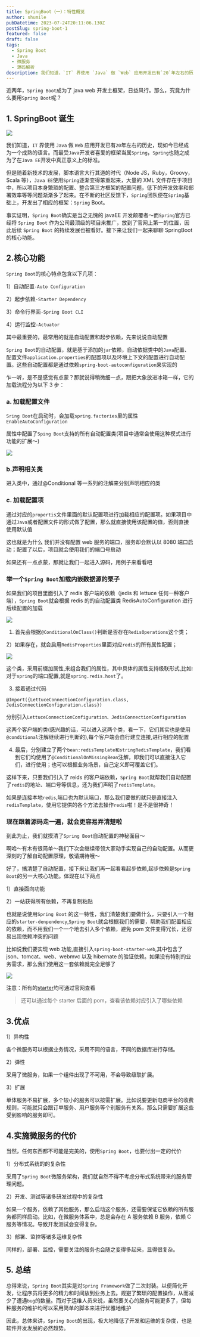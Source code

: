 ```yaml
---
title: SpringBoot（一）：特性概览
author: shumile
pubDatetime: 2023-07-24T20:11:06.130Z
postSlug: spring-boot-1
featured: false
draft: false
tags:
  - Spring Boot
  - Java
  - 微服务
  - 源码解析
description: 我们知道，`IT` 界使用 `Java` 做 `Web` 应用开发已有`20`年左右的历史，现如今已经成为一个成熟的语言。而最受`Java`开发者喜爱的框架当属`Spring`，`Spring`也随之成为了在`Java EE`开发中真正意义上的标准。
---
```


近两年，`Spring Boot`成为了 java web 开发主框架，日益风行。那么，究竟为什么要用`Spring Boot`呢？

## 1. SpringBoot 诞生

![](https://p.ipic.vip/0i140e.jpg)

我们知道，`IT` 界使用 `Java` 做 `Web` 应用开发已有`20`年左右的历史，现如今已经成为一个成熟的语言。而最受`Java`开发者喜爱的框架当属`Spring`，`Spring`也随之成为了在`Java EE`开发中真正意义上的标准。

但是随着新技术的发展，脚本语言大行其道的时代（Node JS，Ruby，Groovy，Scala 等），`Java EE`使用`Spring`逐渐变得笨重起来，大量的 XML 文件存在于项目中，所以项目本身繁琐的配置、整合第三方框架的配置问题，低下的开发效率和部署效率等等问题渐渐多了起来。在不断的社区反馈下，`Spring`团队便在`Spring`基础上，开发出了相应的框架：`Spring` Boot。

事实证明，`Spring Boot`确实是当之无愧的 javaEE 开发颠覆者～而`Spring`官方已经将 `Spring Boot` 作为公司最顶级的项目来推广，放到了官网上第一的位置，因此后续 `Spring Boot` 的持续发展也被看好。接下来让我们一起来聊聊 SpringBoot 的核心功能。

## 2.核心功能

`Spring Boot`的核心特点包含以下几项：

1）自动配置`-Auto Configuration`

2）起步依赖`-Starter Dependency`

3）命令行界面`-Spring Boot CLI`

4）运行监控`-Actuator`

其中最重要的，最常用的就是自动配置和起步依赖，先来说说自动配置

`Spring Boot`的自动配置，就是基于添加的`jar`依赖，自动依据类中的`Java`配置、配置文件`application.properties`的配置项以及环境上下文的配置进行自动配置。这些自动配置都是通过依赖`spring-boot-autoconfiguration`来实现的

乍一听，是不是感觉有点蒙？那就说得稍微细一点，跟把大象放进冰箱一样，它的加载流程分为以下 3 步：

### a. 加载配置文件

`Sring Boot`在启动时，会加载`spring.factories`里的属性`EnableAutoConfiguration`

属性中配置了`Sping Boot`支持的所有自动配置类(项目中通常会使用这种模式进行功能的扩展～)

![](https://p.ipic.vip/arioqd.jpg)

### b.声明相关类

进入类中，通过@Conditional 等一系列的注解来分别声明相应的类

### c. 加载配置项

通过对应的`propertis`文件里面的默认配置项进行加载相应的配置项。如果项目中通过`Java`或者配置文件的形式做了配置，那么就直接使用该配置的值，否则直接使用默认值

这也就是为什么 我们并没有配置 web 服务的端口，服务却会默认以 8080 端口启动；配置了以后，项目就会使用我们的端口号启动

如果还有一点点蒙，那就让我们一起进入源码，用例子来看看吧

### 举一个`Spring Boot`加载内嵌数据源的栗子

如果我们的项目里面引入了 redis 客户端的依赖（jedis 和 lettuce 任何一种客户端），`Spring Boot`就会根据 redis 的的自动配置类 RedisAutoConfiguration 进行后续配置的加载

![](https://p.ipic.vip/3jfhco.jpg)

1. 首先会根据`@ConditionalOnClass()`判断是否存在`RedisOperations`这个类；

2）如果存在，就会启用`RedisProperties`里面对应`redis`的所有属性配置；

![](https://p.ipic.vip/jdqwnu.jpg)

这个类，采用前缀加属性,来组合我们的属性，其中具体的属性支持级联形式,比如:对于`spring`的端口配置,就是`spring.redis.host`了。

3. 接着通过代码

`@Import({LettuceConnectionConfiguration.class, JedisConnectionConfiguration.class})`

分别引入`LettuceConnectionConfiguration、JedisConnectionConfiguration`

这两个客户端的类(感兴趣的话，可以进入这两个类，看一下，它们其实也是使用`@conditional`注解继续进行判断的),每个客户端会自行建立连接,进行相应的配置

4. 最后，分别建立了两个`bean:redisTemplate和stringRedisTemplate`，我们看到它们均使用了`@ConditionalOnMissingBean`注解，即我们可以直接注入它们，进行使用；也可以根据业务场景，自己定义即可覆盖它们。

这样下来，只要我们引入了 reids 的客户端依赖，`Spring Boot`就帮我们自动配置了`redis`的地址、端口号等信息，还为我们声明了`redisTemplate`。

如果是连接本地`redis`,端口也为默认端口，那么我们要做的就只是直接注入`redisTemplate`，使用它提供的各个方法去操作`redis`啦！是不是很神奇！

### 现在跟着源码走一遍，就会更容易弄清楚啦

到此为止，我们就摸清了`Spring Boot`自动配置的神秘面目～

啊哈～有木有很简单～我们下次会继续带领大家动手实现自己的自动配置。从而更深刻的了解自动配置原理，敬请期待哦～

好了，搞清楚了自动配置，接下来让我们再一起看看起步依赖,起步依赖是`Spring Boot`的另一大核心功能。体现在以下两点

1）直接面向功能

2）一站获得所有依赖，不再复制粘贴

也就是说使用`Spring Boot` 的这一特性，我们清楚我们要做什么，只要引入一个相应的`starter-denpendency`,`Spring Boot`就会根据我们的需要，帮助我们配置相应的依赖，而不用我们一个一个地去引入多个依赖，避免 pom 文件变得冗长，还容易出现依赖冲突的问题

比如说我们要实现 web 功能,直接引入`spring-boot-starter-web`,其中包含了 json、tomcat、web、webmvc 以及 hibernate 的验证依赖。如果没有特别的业务需求，那么我们使用这一套依赖就完全足够了

![](https://p.ipic.vip/p2eefw.jpg)

注意：所有的[starter](https://docs.spring.io/spring-boot/docs/2.1.13.RELEASE/reference/html/using-boot-build-systems.html#using-boot-start)均可通过官网查看

> 还可以通过每个 starter 后面的 pom，查看该依赖对应引入了哪些依赖

## 3.优点

1）异构性

各个微服务可以根据业务情况，采用不同的语言，不同的数据库进行存储。

2）弹性

采用了微服务，如果一个组件出现了不可用，不会导致级联扩展。

3）扩展

单体服务不易扩展，多个较小的服务可以按需扩展。比如说要更新电商平台的收费规则，可能就只会跟订单服务、用户服务等个别服务有关系，那么只需要扩展这些受到影响的服务即可。

## 4.实施微服务的代价

当然，任何东西都不可能是完美的，使用`Spring Boot`，也要付出一定的代价

1）分布式系统的的复杂性

采用了`Spring Boot`微服务架构，我们就自然不得不考虑分布式系统带来的服务管理问题。

2）开发、测试等诸多研发过程中的复杂性

如果一个服务，依赖了其他服务，那么启动这个服务，还需要保证它依赖的所有服务都同样启动。比如，在微服务体系中，总是会存在 A 服务依赖 B 服务，依赖 C 服务等情况。导致开发测试会变得复杂。

3）部署、监控等诸多运维复杂性

同样的，部署、监控，需要关注的服务也会随之变得多起来，显得很复杂。

## 5. 总结

总得来说，`Spring Boot`其实是对`Spring Framework`做了二次封装。以便简化开发，让程序员将更多的精力和时间放到业务上去。规避了繁琐的配置操作，从而减少了遭遇`bug`的数量。而对于运维人员来说，虽然要关心的服务可能更多了，但每种服务的维护均可以采用简单的脚本来进行优雅地维护

因此，总体来讲，`Spring Boot`的出现，极大地降低了开发和运维的复杂度，也是软件开发发展的必然趋势。
